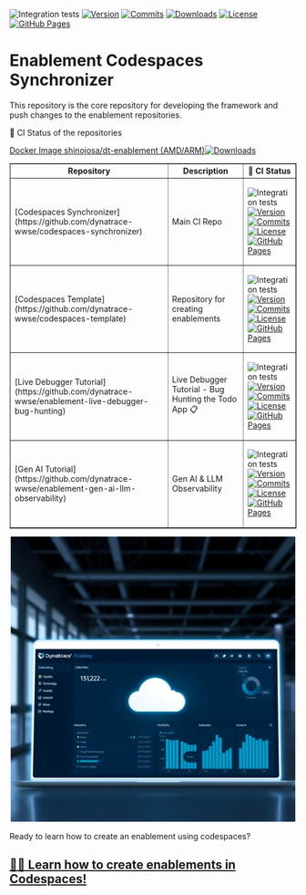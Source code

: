 


![Integration tests](https://github.com/dynatrace-wwse/codespaces-synchronizer/actions/workflows/integration-tests.yaml/badge.svg?branch=ghactions/main)
[![Version](https://img.shields.io/github/v/release/dynatrace-wwse/codespaces-synchronizer?color=blueviolet)](https://github.com/dynatrace-wwse/codespaces-synchronizer/releases)
[![Commits](https://img.shields.io/github/commits-since/dynatrace-wwse/codespaces-synchronizer/latest?color=ff69b4&include_prereleases)](https://github.com/dynatrace-wwse/codespaces-synchronizer/graphs/commit-activity)
[![Downloads](https://img.shields.io/docker/pulls/shinojosa/dt-enablement)](https://hub.docker.com/r/shinojosa/dt-enablement)
[![License](https://img.shields.io/badge/License-Apache_2.0-blue.svg?color=green)](https://github.com/dynatrace-wwse/codespaces-synchronizer/blob/main/LICENSE)
[![GitHub Pages](https://img.shields.io/badge/GitHub%20Pages-Live-brightgreen)](https://dynatrace-wwse.github.io/codespaces-synchronizer/)


# Enablement Codespaces Synchronizer 
 This repository is the core repository for developing the framework and push changes to the enablement repositories.

🚦 CI Status of the repositories

[Docker Image shinojosa/dt-enablement (AMD/ARM)](https://hub.docker.com/r/shinojosa/dt-enablement)[![Downloads](https://img.shields.io/docker/pulls/shinojosa/dt-enablement)](https://hub.docker.com/r/shinojosa/dt-enablement)</br>
<table border="1" size=1>
  <tr>
    <th>Repository</th>
    <th>Description</th>
    <th>🚦 CI Status</th>
  </tr>
  <tr>
    <td>[Codespaces Synchronizer](https://github.com/dynatrace-wwse/codespaces-synchronizer)</td>
    <td>Main CI Repo</td>
    <td>

![Integration tests](https://github.com/dynatrace-wwse/codespaces-synchronizer/actions/workflows/integration-tests.yaml/badge.svg?branch=ghactions/main) </br>
[![Version](https://img.shields.io/github/v/release/dynatrace-wwse/codespaces-synchronizer?color=blueviolet)](https://github.com/dynatrace-wwse/codespaces-synchronizer/releases) </br>
[![Commits](https://img.shields.io/github/commits-since/dynatrace-wwse/codespaces-synchronizer/latest?color=ff69b4&include_prereleases)](https://github.com/dynatrace-wwse/codespaces-synchronizer/graphs/commit-activity)</br>
[![License](https://img.shields.io/badge/License-Apache_2.0-blue.svg?color=green)](https://github.com/dynatrace-wwse/codespaces-synchronizer/blob/main/LICENSE)</br>
[![GitHub Pages](https://img.shields.io/badge/GitHub%20Pages-Live-brightgreen)](https://dynatrace-wwse.github.io/codespaces-synchronizer/)</br>
</td>
  </tr>
  <tr>
    <td>[Codespaces Template](https://github.com/dynatrace-wwse/codespaces-template)</td>
    <td>Repository for creating enablements</td>
    <td>

![Integration tests](https://github.com/dynatrace-wwse/enablement-codespaces-template/actions/workflows/integration-tests.yaml/badge.svg) </br>
[![Version](https://img.shields.io/github/v/release/dynatrace-wwse/enablement-codespaces-template?color=blueviolet)](https://github.com/dynatrace-wwse/enablement-codespaces-template/releases) </br>
[![Commits](https://img.shields.io/github/commits-since/dynatrace-wwse/enablement-codespaces-template/latest?color=ff69b4&include_prereleases)](https://github.com/dynatrace-wwse/enablement-codespaces-template/graphs/commit-activity)</br>
[![License](https://img.shields.io/badge/License-Apache_2.0-blue.svg?color=green)](https://github.com/dynatrace-wwse/enablement-codespaces-template/blob/main/LICENSE)</br>
[![GitHub Pages](https://img.shields.io/badge/GitHub%20Pages-Live-brightgreen)](https://dynatrace-wwse.github.io/enablement-codespaces-template/)</br>
</td>
  </tr>
  <tr>
    <td>[Live Debugger Tutorial](https://github.com/dynatrace-wwse/enablement-live-debugger-bug-hunting)</td>
    <td> Live Debugger Tutorial - Bug Hunting the Todo App 📋 </td>
    <td>

![Integration tests](https://github.com/dynatrace-wwse/enablement-live-debugger-bug-hunting/actions/workflows/integration-tests.yaml/badge.svg) </br>
[![Version](https://img.shields.io/github/v/release/dynatrace-wwse/enablement-live-debugger-bug-hunting?color=blueviolet)](https://github.com/dynatrace-wwse/enablement-live-debugger-bug-hunting/releases) </br>
[![Commits](https://img.shields.io/github/commits-since/dynatrace-wwse/enablement-live-debugger-bug-hunting/latest?color=ff69b4&include_prereleases)](https://github.com/dynatrace-wwse/enablement-live-debugger-bug-hunting/graphs/commit-activity)</br>
[![License](https://img.shields.io/badge/License-Apache_2.0-blue.svg?color=green)](https://github.com/dynatrace-wwse/enablement-live-debugger-bug-hunting/blob/main/LICENSE)</br>
[![GitHub Pages](https://img.shields.io/badge/GitHub%20Pages-Live-brightgreen)](https://dynatrace-wwse.github.io/enablement-live-debugger-bug-hunting/)</br>
</td>
  </tr>
  <tr>
    <td>[Gen AI Tutorial](https://github.com/dynatrace-wwse/enablement-gen-ai-llm-observability)</td>
    <td> Gen AI & LLM Observability </td>
    <td>

![Integration tests](https://github.com/dynatrace-wwse/enablement-gen-ai-llm-observability/actions/workflows/integration-tests.yaml/badge.svg) </br>
[![Version](https://img.shields.io/github/v/release/dynatrace-wwse/enablement-gen-ai-llm-observability?color=blueviolet)](https://github.com/dynatrace-wwse/enablement-gen-ai-llm-observability/releases) </br>
[![Commits](https://img.shields.io/github/commits-since/dynatrace-wwse/enablement-gen-ai-llm-observability/latest?color=ff69b4&include_prereleases)](https://github.com/dynatrace-wwse/enablement-gen-ai-llm-observability/graphs/commit-activity)</br>
[![License](https://img.shields.io/badge/License-Apache_2.0-blue.svg?color=green)](https://github.com/dynatrace-wwse/enablement-gen-ai-llm-observability/blob/main/LICENSE)</br>
[![GitHub Pages](https://img.shields.io/badge/GitHub%20Pages-Live-brightgreen)](https://dynatrace-wwse.github.io/enablement-gen-ai-llm-observability/)</br>
</td>
  </tr>
</table>


<p align="center">
<img src="docs/img/synchronizer.png" alt="Alt text" width="500"/>
</p>


Ready to learn how to create an enablement using codespaces? 
## [👨‍🏫 Learn how to create enablements in Codespaces!](https://dynatrace-wwse.github.io/enablement-codespaces-template)

